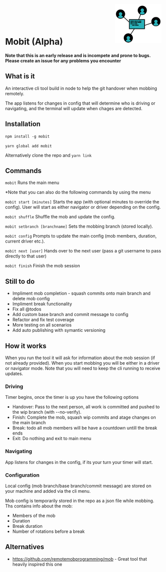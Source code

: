 

<img src="mobit-alt.png" alt="mobit" width="150" align="right" />

<br/><br/><br/>


# Mobit (Alpha)
**Note that this is an early release and is incompete and prone to bugs. Please create an issue for any problems you encounter**

## What is it 
An interactive cli tool build in node to help the git handover when mobbing remotely. 

The app listens for changes in config that will determine who is driving or navigating, and the terminal will update when chages are detected.

## Installation
`npm install -g mobit`

`yarn global add mobit`

Alternatively clone the repo and `yarn link`

## Commands

`mobit` Runs the main menu

*Note that you can also do the following commands by using the menu

`mobit start [minutes]` Starts the app (with optional minutes to override the config). User will start as either navigator or driver depending on the config.

`mobit shuffle` Shuffle the mob and update the config.

`mobit setbranch [branchname]` Sets the mobbing branch (stored locally).

`mobit config` Prompts to update the main config (mob members, duration, current driver etc.).

`mobit next [user]` Hands over to the next user (pass a git username to pass directly to that user)

`mobit finish` Finish the mob session

## Still to do 
- Impliment mob completion - squash commits onto main branch and delete mob config
- Impliment break functionality
- Fix all @todos
- Add custom base branch and commit message to config
- Refactor and fix test coverage 
- More testing on all scenarios
- Add auto publishing with symantic versioning

## How it works
When you run the tool it will ask for information about the mob session (if not already provided). When you start mobbing you will be either in a driver or navigator mode. Note that you will need to keep the cli running to receive updates.

### Driving
Timer begins, once the timer is up you have the following options
- Handover: Pass to the next person, all work is committed and pushed to the wip branch (with --no-verify).
- Finish: Complete the mob, squash wip commits and atage changes on the main branch
- Break: todo all mob members will be have a countdown untill the break ends
- Exit: Do nothing and exit to main menu

### Navigating
App listens for changes in the config, if its your turn your timer will start.

### Configuration 
Local config (mob branch/base branch/commit message) are stored on your machine and added via the cli menu. 

Mob config is temporarily stored in the repo as a json file while mobbing. Ths contains info about the mob:
- Members of the mob
- Duration 
- Break duration
- Number of rotations before a break

## Alternatives 
- https://github.com/remotemobprogramming/mob - Great tool that heavily inspired this one

